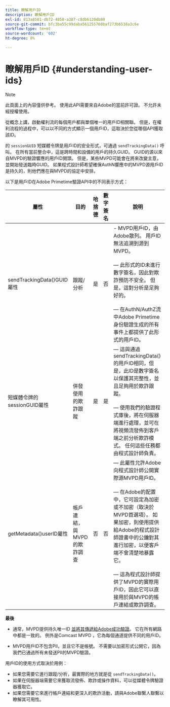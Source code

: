 ```yaml
---
title: 瞭解用戶ID
description: 瞭解用戶ID
exl-id: 813a8501-db72-4850-a387-c8db6120db80
source-git-commit: bfc3ba55c99daba561255760baf273b6538a3c6e
workflow-type: tm+mt
source-wordcount: '602'
ht-degree: 0%

---
```


# 瞭解用戶ID {#understanding-user-ids}

>[!NOTE]
>
>此頁面上的內容僅供參考。 使用此API需要來自Adobe的當前許可證。 不允許未經授權使用。

從概念上講，啟動權利流的每個用戶都與單個唯一的用戶ID相關聯。 但是，在權利流程的過程中，可以以不同的方式顯示一個用戶ID，這取決於您從哪個API獲取該ID。

的 `sessionGUID` 短媒體令牌是用戶ID的安全形式，可通過 `sendTrackingData()` 呼叫。 在所有當前整合中，這是跨時間和設備的用戶的持久GUID。 GUID的源以來自MVPD的驗證響應的用戶ID開頭。 但是，某些MVPD可能會在將來改變主意，並開始發送臨時GUID。 如果程式設計師希望確保AuthN響應中的MVPD源用戶ID是持久的，則他們應在與MVPD的協定中安排。

以下是用戶ID在Adobe Primetime驗證API中的不同表示方式：

| 屬性 | 目的 | 哈捨德 | 數字簽名 | 說明 |
| --- | --- | --- | --- | --- |
| sendTrackingData()GUID屬性 | 跟蹤/分析 | 是 | 否 | - MVPD用戶ID，由Adobe散列。 用戶ID無法追溯到源到MVPD。 </br> </br>  — 此形式的ID未進行數字簽名，因此對欺詐預防不安全。 但是，這對分析是足夠好的。  </br> </br>  — 在AuthN/AuthZ流中Adobe Primetime身份驗證生成的所有事件上都提供了此形式的用戶ID。 |
| 短媒體令牌的sessionGUID屬性 | 併發使用的欺詐跟蹤 | 是 | 是 |  — 這與通過sendTrackingData()的用戶ID相同，但是，此ID是數字簽名以保護其完整性，並且足夠用於欺詐跟蹤。 </br> </br>  — 使用我們的驗證程式庫後，將在伺服器端進行處理，並可在將視頻流發佈到客戶端之前分析欺詐模式。  任何這些任務都由程式設計師負責。 |
| getMetadata()userID屬性 | 帳戶連結，與MVPD的欺詐調查 | 否 | 否 |  — 此屬性允許Adobe向程式設計師公開實際源MVPD用戶ID。 </br> </br>  — 在Adobe的配置中，它可設定為加密或不加密（取決於MVPD首選項）。 如果加密，則使用提供給Adobe的程式設計師證書中的公鑰對其進行加密，以便客戶端不會清楚地暴露它。 </br> </br>  — 這為程式設計師提供了MVPD的實際用戶ID，因此它可以直接用於與MVPD的帳戶連結或欺詐調查。 |


**最後**

* 通常，MVPD提供持久唯一ID <u>並將其傳遞給Adobe成功驗證</u>。 它在所有網路中都是一致的。 例外是Comcast MVPD ，它為每個通道提供不同的用戶ID。

* MVPD用戶ID不包含PII，並且它不是帳號。 不需要以加密形式公開它，因為我們已通過所有未發送PII的MVPD驗證。

用戶ID的使用方式取決於用例：

* 如果您需要它進行跟蹤/分析，最實際的地方就是從 `sendTrackingData()`。
* 如果在伺服器端需要它來獲取流發佈、欺詐或操作資料，可以從媒體令牌驗證器獲取它。
* 如果您需要它來進行帳戶連結和更深入的欺詐活動，請與Adobe聯繫人聯繫以瞭解其可用性。
